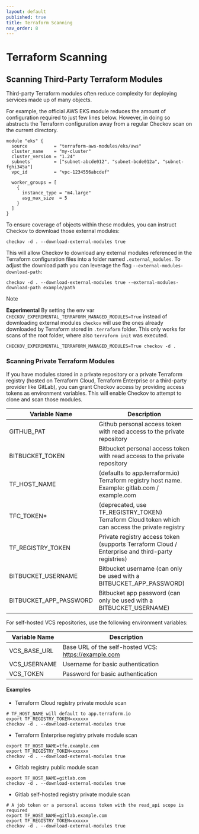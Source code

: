 ```yaml
---
layout: default
published: true
title: Terraform Scanning
nav_order: 8
---
```


# Terraform Scanning

## Scanning Third-Party Terraform Modules

Third-party Terraform modules often reduce complexity for deploying services made up of many objects.

For example, the official AWS EKS module reduces the amount of configuration required to just few lines below.
However, in doing so abstracts the Terraform configuration away from a regular Checkov scan on the current directory.

```hcl
module "eks" {
  source          = "terraform-aws-modules/eks/aws"
  cluster_name    = "my-cluster"
  cluster_version = "1.24"
  subnets         = ["subnet-abcde012", "subnet-bcde012a", "subnet-fghi345a"]
  vpc_id          = "vpc-1234556abcdef"

  worker_groups = [
    {
      instance_type = "m4.large"
      asg_max_size  = 5
    }
  ]
}
```

To ensure coverage of objects within these modules, you can instruct Checkov to download those external modules:

```shell
checkov -d . --download-external-modules true
```

This will allow Checkov to download any external modules referenced in the Terraform configuration files into a folder named `.external_modules`.
To adjust the download path you can leverage the flag `--external-modules-download-path`:

```shell
checkov -d . --download-external-modules true --external-modules-download-path example/path
```

> [!NOTE]
> **Experimental**
> By setting the env var `CHECKOV_EXPERIMENTAL_TERRAFORM_MANAGED_MODULES=True` instead of downloading external modules `checkov` will use the ones already downloaded by Terraform stored in `.terraform` folder. This only works for scans of the root folder, where also `terraform init` was executed.
> ```shell
> CHECKOV_EXPERIMENTAL_TERRAFORM_MANAGED_MODULES=True checkov -d .
> ```

### Scanning Private Terraform Modules

If you have modules stored in a private repository or a private Terraform registry (hosted on Terraform Cloud, Terraform Enterprise or a third-party provider like GitLab), you can grant Checkov access by providing access tokens as environment variables. This will enable Checkov to attempt to clone and scan those modules.

| Variable Name          | Description                                                                                      |
| ---------------------- | ------------------------------------------------------------------------------------------------ |
| GITHUB_PAT             | Github personal access token with read access to the private repository                          |
| BITBUCKET_TOKEN        | Bitbucket personal access token with read access to the private repository                       |
| TF_HOST_NAME           | (defaults to app.terraform.io) Terraform registry host name. Example: gitlab.com / example.com   |
| TFC_TOKEN\*            | (deprecated, use TF_REGISTRY_TOKEN) Terraform Cloud token which can access the private registry  |
| TF_REGISTRY_TOKEN      | Private registry access token (supports Terraform Cloud / Enterprise and third-party registries) |
| BITBUCKET_USERNAME     | Bitbucket username (can only be used with a BITBUCKET_APP_PASSWORD)                              |
| BITBUCKET_APP_PASSWORD | Bitbucket app password (can only be used with a BITBUCKET_USERNAME)                              |

For self-hosted VCS repositories, use the following environment variables:

| Variable Name | Description                                          |
| ------------- | ---------------------------------------------------- |
| VCS_BASE_URL  | Base URL of the self-hosted VCS: https://example.com |
| VCS_USERNAME  | Username for basic authentication                    |
| VCS_TOKEN     | Password for basic authentication                    |

#### Examples

- Terraform Cloud registry private module scan

```shell
# TF_HOST_NAME will default to app.terraform.io
export TF_REGISTRY_TOKEN=xxxxxx
checkov -d . --download-external-modules true
```

- Terraform Enterprise registry private module scan

```shell
export TF_HOST_NAME=tfe.example.com
export TF_REGISTRY_TOKEN=xxxxxx
checkov -d . --download-external-modules true
```

- Gitlab registry public module scan

```shell
export TF_HOST_NAME=gitlab.com
checkov -d . --download-external-modules true
```

- Gitlab self-hosted registry private module scan

```shell
# A job token or a personal access token with the read_api scope is required
export TF_HOST_NAME=gitlab.example.com
export TF_REGISTRY_TOKEN=xxxxxx
checkov -d . --download-external-modules true
```
